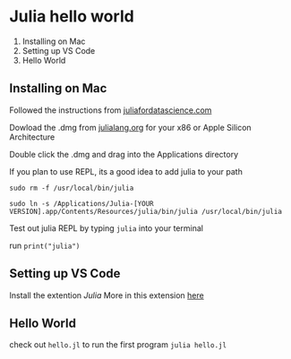# Julia hello world

1. Installing on Mac
1. Setting up VS Code
1. Hello World


## Installing on Mac
Followed the instructions from [juliafordatascience.com](https://www.juliafordatascience.com/first-steps-1-installing-julia/)

Dowload the .dmg from [julialang.org](https://julialang.org/downloads/?ref=juliafordatascience.com) for your x86 or Apple Silicon Architecture

Double click the .dmg and drag into the Applications directory

If you plan to use REPL, its a good idea to add julia to your path

```
sudo rm -f /usr/local/bin/julia

sudo ln -s /Applications/Julia-[YOUR VERSION].app/Contents/Resources/julia/bin/julia /usr/local/bin/julia
```

Test out julia REPL by typing `julia` into your terminal

run ```print("julia")```

## Setting up VS Code
Install the extention _Julia_ 
More in this extension [here](julia-vscode.org)

## Hello World
check out ```hello.jl```
to run the first program ```julia hello.jl```
